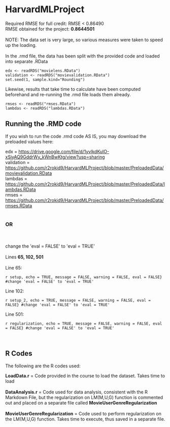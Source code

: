 # HarvardMLProject

Required RMSE for full credit: RMSE < 0.86490<br>
RMSE obtained for the project: <b>0.8644501</b><br>
<br>
NOTE: The data set is very large, so various measures were taken to speed up the loading.<br>
<br>
In the .rmd file, the data has been split with the provided code and loaded into separate .RData<br>

```
edx <- readRDS("movielens.RData")
validation <- readRDS("movievalidation.RData")
set.seed(1, sample.kind="Rounding")
```

Likewise, results that take time to calculate have been computed beforehand and re-running the .rmd file loads them already.<br>

```
rmses <- readRDS("rmses.RData")
lambdas <- readRDS("lambdas.RData")
```

<h2>Running the .RMD code</h1>

If you wish to run the code .rmd code AS IS, you may download the preloaded values here:<br>

edx = https://drive.google.com/file/d/1yvlkdKuIO-xSiyAQ9GddrWy_kWnBwKtg/view?usp=sharing<br>
validation = https://github.com/r2rokid9/HarvardMLProject/blob/master/PreloadedData/movievalidation.RData<br>
lambdas = https://github.com/r2rokid9/HarvardMLProject/blob/master/PreloadedData/lambdas.RData<br>
rmses = https://github.com/r2rokid9/HarvardMLProject/blob/master/PreloadedData/rmses.RData<br>
<br>

<h3>OR</h3>
<br>
<br>
change the 'eval = FALSE' to 'eval = TRUE'<br>
<br>
Lines <b>65, 102, 501</b><br>
<br>
Line 65:<br>

```
r setup, echo = TRUE, message = FALSE, warning = FALSE, eval = FALSE} #change 'eval = FALSE' to 'eval = TRUE'
```

Line 102:<br>

```
r setup_2, echo = TRUE, message = FALSE, warning = FALSE, eval = FALSE} #change 'eval = FALSE' to 'eval = TRUE'
```

Line 501:<br>

```
r regularization, echo = TRUE, message = FALSE, warning = FALSE, eval = FALSE} #change 'eval = FALSE' to 'eval = TRUE'
```

<br>
<p>
  
<h2>R Codes</h2>
The following are the R codes used:<br>
<p>
<b>LoadData.r</b> = Code provided in the course to load the dataset. Takes time to load<br>
<br>
<b>DataAnalysis.r</b> = Code used for data analysis, consistent with the R Markdown File, but the regularization on LM(M,U,G) function is commented out and placed on a separate file called <b>MovieUserGenreRegularization</b><br>
<br>
<b>MovieUserGenreRegularization</b> = Code used to perform regularization on the LM(M,U,G) function. Takes time to execute, thus saved in a separate file.<br>
</p>
